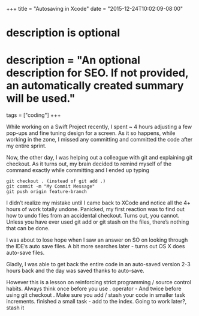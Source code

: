 +++
title = "Autosaving in Xcode"
date = "2015-12-24T10:02:09-08:00"

#
# description is optional
#
# description = "An optional description for SEO. If not provided, an automatically created summary will be used."

tags = ["coding"]
+++

While working on a Swift Project recently, I spent ~ 4 hours adjusting a few pop-ups and fine tuning design for a screen. As it so happens, while working in the zone, I missed any committing and committed the code after my entire sprint.

Now, the other day, I was helping out a colleague with git and explaining git checkout. As it turns out, my brain decided to remind myself of the command exactly while committing and I ended up typing

```
git checkout . (instead of git add .)
git commit -m "My Commit Message" 
git push origin feature-branch
```

I didn’t realize my mistake until I came back to XCode and notice all the 4+ hours of work totally undone. Panicked, my first reaction was to find out how to undo files from an accidental checkout. Turns out, you cannot. Unless you have ever used git add or git stash on the files, there’s nothing that can be done.

I was about to lose hope when I saw an answer on SO on looking through the IDE’s auto save files. A bit more searches later - turns out OS X does auto-save files.

Gladly, I was able to get back the entire code in an auto-saved version 2-3 hours back and the day was saved thanks to auto-save.

However this is a lesson on reinforcing strict programming / source control habits. Always think once before you use . operator - And twice before using git checkout . Make sure you add / stash your code in smaller task increments. finished a small task - add to the index. Going to work later?, stash it

